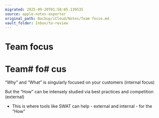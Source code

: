 ```yaml
---
migrated: 2025-09-20T01:58:05.139535
source: apple-notes-exporter
original_path: Backup/iCloud/Notes/Team focus.md
vault_folder: Inbox/to-review
---
```

# Team focus

# Team#  fo# cus

“Why” and “What” is singularly focused on your customers (internal focus)

But the “How” can be intensely studied via best practices and competition (external)
- This is where tools like SWAT can help - external and internal - for the “How”

